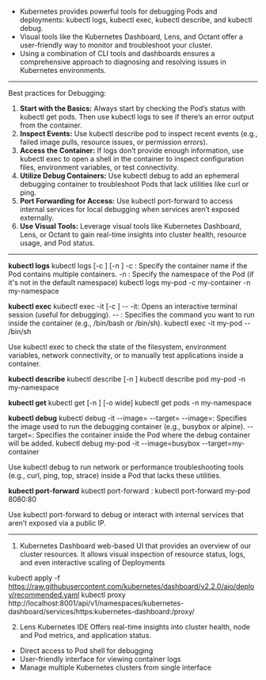 - Kubernetes provides powerful tools for debugging Pods and deployments: kubectl logs, kubectl exec, kubectl describe, and kubectl debug.
- Visual tools like the Kubernetes Dashboard, Lens, and Octant offer a user-friendly way to monitor and troubleshoot your cluster.
- Using a combination of CLI tools and dashboards ensures a comprehensive approach to diagnosing and resolving issues in Kubernetes environments.

---

Best practices for Debugging:
1. **Start with the Basics:**
Always start by checking the Pod’s status with kubectl get pods. Then use kubectl logs to see if there’s an error output from the container.
2. **Inspect Events:**
Use kubectl describe pod <pod-name> to inspect recent events (e.g., failed image pulls, resource issues, or permission errors).
3. **Access the Container:**
If logs don’t provide enough information, use kubectl exec to open a shell in the container to inspect configuration files, environment variables, or test connectivity.
4. **Utilize Debug Containers:**
Use kubectl debug to add an ephemeral debugging container to troubleshoot Pods that lack utilities like curl or ping.
5. **Port Forwarding for Access:**
Use kubectl port-forward to access internal services for local debugging when services aren’t exposed externally.
6. **Use Visual Tools:**
Leverage visual tools like Kubernetes Dashboard, Lens, or Octant to gain real-time insights into cluster health, resource usage, and Pod status.

---

**kubectl logs**
kubectl logs <pod-name> [-c <container-name>] [-n <namespace>]
 -c <container-name>: Specify the container name if the Pod contains multiple containers.
 -n <namespace>: Specify the namespace of the Pod (if it's not in the default namespace)
kubectl logs my-pod -c my-container -n my-namespace


**kubectl exec**
kubectl exec -it <pod-name> [-c <container-name>] -- <command>
 -it: Opens an interactive terminal session (useful for debugging).
 -- <command>: Specifies the command you want to run inside the container (e.g., /bin/bash or /bin/sh).
kubectl exec -it my-pod -- /bin/sh

Use kubectl exec to check the state of the filesystem, environment variables, network connectivity, or to manually test applications inside a container.


**kubectl describe**
kubectl describe <resource-type> <resource-name> [-n <namespace>]
kubectl describe pod my-pod -n my-namespace


**kubectl get**
kubectl get <resource-type> [-n <namespace>] [-o wide]
kubectl get pods -n my-namespace


**kubectl debug**
kubectl debug <pod-name> -it --image=<debug-image> --target=<container-name>
 --image=<debug-image>: Specifies the image used to run the debugging container (e.g., busybox or alpine).
 --target=<container-name>: Specifies the container inside the Pod where the debug container will be added.
kubectl debug my-pod -it --image=busybox --target=my-container

Use kubectl debug to run network or performance troubleshooting tools (e.g., curl, ping, top, strace) inside a Pod that lacks these utilities.


**kubectl port-forward**
kubectl port-forward <pod-name> <local-port>:<pod-port>
kubectl port-forward my-pod 8080:80

Use kubectl port-forward to debug or interact with internal services that aren’t exposed via a public IP.


---

1. Kubernetes Dashboard
web-based UI that provides an overview of our cluster resources.
It allows visual inspection of resource status, logs, and even interactive scaling of Deployments

kubectl apply -f https://raw.githubusercontent.com/kubernetes/dashboard/v2.2.0/aio/deploy/recommended.yaml
kubectl proxy
http://localhost:8001/api/v1/namespaces/kubernetes-dashboard/services/https:kubernetes-dashboard:/proxy/


2. Lens Kubernetes IDE
Offers real-time insights into cluster health, node and Pod metrics, and application status.
- Direct access to Pod shell for debugging
- User-friendly interface for viewing container logs
- Manage multiple Kubernetes clusters from single interface
